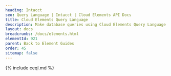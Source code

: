 ```yaml
---
heading: Intacct
seo: Query Language | Intacct | Cloud Elements API Docs
title: Cloud Elements Query Language
description: Make database queries using Cloud Elements Query Language.
layout: docs
breadcrumbs: /docs/elements.html
elementId: 921
parent: Back to Element Guides
order: 45
sitemap: false
---
```


{% include ceql.md %}
